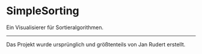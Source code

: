 # SimpleSorting
Ein Visualisierer für Sortieralgorithmen.
<hr>
Das Projekt wurde ursprünglich und größtenteils von Jan Rudert erstellt.
